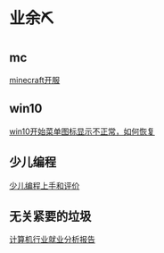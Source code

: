 # 业余⛏

## mc

[minecraft开服](./minecraft开服/minecraft开服.md)


##  win10
[win10开始菜单图标显示不正常，如何恢复](./win10-开始菜单图标显示不正常，如何恢复/win10-开始菜单图标显示不正常，如何恢复.md)


## 少儿编程

[少儿编程上手和评价](./少儿编程上手和评价/少儿编程上手和评价.md)


## 无关紧要的垃圾

[计算机行业就业分析报告](./计算机行业就业分析报告.md)

